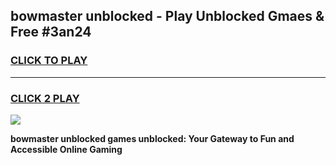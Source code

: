 
## bowmaster unblocked - Play Unblocked Gmaes & Free #3an24
<h3>
<a href="https://news.freeplayer.one?title=bowmaster_unblocked&ref=24F">CLICK TO PLAY</a></h3>
<hr>

<h3>
<a href="https://news.freeplayer.one?title=bowmaster_unblocked&ref=24F">CLICK 2 PLAY</a>
  
</h3>

<a href="https://news.freeplayer.one?title=bowmaster_unblocked&ref=24F/"><img src="https://clearcache.store/games.png"></a>


**bowmaster unblocked games unblocked: Your Gateway to Fun and Accessible Online Gaming**
